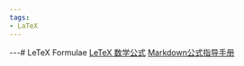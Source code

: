```yaml
---
tags:
- LaTeX
---
```

---# LeTeX Formulae
[LeTeX 数学公式](https://zh.wikipedia.org/wiki/Help:%E6%95%B0%E5%AD%A6%E5%85%AC%E5%BC%8F)
[Markdown公式指导手册](https://www.zybuluo.com/codeep/note/163962#4%E4%B8%89%E8%A7%92%E8%BF%90%E7%AE%97%E7%AC%A6)